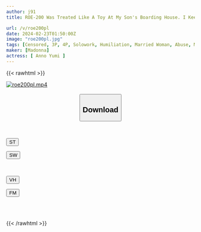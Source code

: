 ```yaml
---
author: j91
title: ROE-200 Was Treated Like A Toy At My Son's Boarding House. I Keep Being Raped By My Housemate... Yumi Anno

url: /v/roe200pl
date: 2024-02-23T01:50:00Z
image: "roe200pl.jpg"
tags: [Censored, 3P, 4P, Solowork, Humiliation, Married Woman, Abuse, Mature Woman	]
maker: [Madonna]
actress: [ Anno Yumi ]
---
```



{{< rawhtml >}}

<div class="video" data-videoid="jZgLMYj3OQfz38d">
    <a href="javascript:;">
        <img src="/v/roe200pl/roe200pl.jpg" width="WIDTH" height="HEIGHT" alt="roe200pl.mp4" loading="lazy">
    </a>
</div>

<script type="text/javascript" src="https://j91.asia/asset/on-demand-st.js"></script>

<br>
  <link rel="stylesheet" href="https://j91.asia/asset/bs5.css">
  
  <center>
  <button class="btn btn-primary" type="button" data-bs-toggle="collapse" data-bs-target=".multi-collapse" aria-expanded="false" aria-controls="multiCollapseExample1 multiCollapseExample2"><h2>Download</h2></button></center>
</p>
<div class="row">
  <div class="col">
    <div class="collapse multi-collapse" id="multiCollapseExample1">
      <div class="card card-body">
	      	      <br>
<div class="buttons">  
<p><a href="https://streamtape.to/v/jZgLMYj3OQfz38d" target="_blank"><button class="btn-hover color-3"><i class="fa fa-download"></i> ST</button></a></p>
<p><a href="https://cdnwish.com/zzy5ob1aw6he" target="_blank"><button class="btn-hover color-2"><i class="fa fa-download"></i> SW</button></a></p></div>
    </div>
  </div>
</div>
  <div class="col">
    <div class="collapse multi-collapse" id="multiCollapseExample2">
      <div class="card card-body">
	      <br>
<div class="buttons">
<p><a href="https://vidhidepro.com/f/2fctncec25rv"><button class="btn-hover color-9"><i class="fa fa-download"></i> VH</button></a></p>
<p><a href="https://filemoon.sx/d/wlxr0j4xtoh2"><button class="btn-hover color-8"><i class="fa fa-download"></i> FM</button></a></p></div>
<br><br>
      </div>
    </div>
  </div>
</div>

{{< /rawhtml >}}
